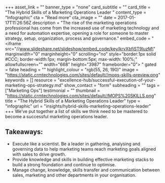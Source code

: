 +++
asset_link = ""
banner_type = "none"
card_subtitle = ""
card_title = "The Hybrid Skills of a Marketing Operations Leader "
content_type = "Infographic"
cta = "Read more"
cta_image = ""
date = 2017-01-17T11:26:56Z
description = "The rise of the marketing operations professional has come from the increased use of marketing technology and a need for automation expertise, opening a role for someone to master strategy, setup, organization, process and governance."
embed_code = "<iframe src=\"//www.slideshare.net/slideshow/embed_code/key/krvXbfiST9luzM\" marginwidth=\"0\" marginheight=\"0\" scrolling=\"no\" style=\"border:1px solid #CCC; border-width:1px; margin-bottom:5px; max-width: 100%;\" allowfullscreen=\"\" width=\"668\" height=\"3987\" frameborder=\"0\"> </iframe>"
gated = false
heading = ""
highlight_colour = "rgb(55, 26, 190)"
image = "https://static.crmtechnologies.com/sites/default//mops-skills-preview.png"
keywords = []
resource = "excellence-hub/successful-execution-of-your-marketing-ops-strategy.md"
show_contact = "form"
subheading = ""
tags = ["Marketing Ops"]
testimonial = ""
thumbnail = "https://static.crmtechnologies.com/sites/default//MOPS%20SKILLS.png"
title = "The Hybrid Skills of a Marketing Operations Leader"
type = "infographic"
url = "insights/hybrid-skills-marketing-operations-leader"
+++
We’ve put together a list of skills we think need to be mastered to become a successful marketing operations leader.

## Takeaways:

* Execute like a scientist. Be a leader in gathering, analysing and governing data to help marketing teams reach marketing goals aligned with sales to drive growth.
* Provide knowledge and skills in building effective marketing stacks to build a strong foundation and continue to optimise.
* Manage change, knowledge, skills transfer and communication between sales, marketing and other departments in your organisation.